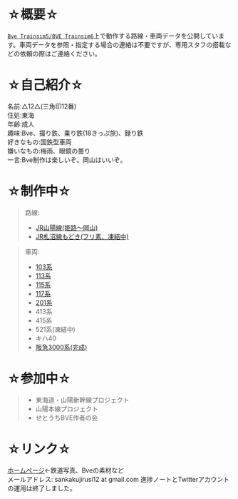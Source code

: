 # ☆概要☆
[`Bve Trainsim5/BVE Trainsim6`](https://bvets.net/)上で動作する路線・車両データを公開しています。車両データを参照・指定する場合の連絡は不要ですが、専用スタフの搭載などの依頼の際はご連絡ください。  
  
# ☆自己紹介☆  
名前:△12△(三角印12番)  
住処:東海  
年齢:成人  
趣味:Bve、撮り鉄、乗り鉄(18きっぷ旅)、録り鉄  
好きなもの:国鉄型車両  
嫌いなもの:梅雨、眼鏡の曇り  
一言:Bve制作は楽しいぞ。岡山はいいぞ。  
  
# ☆制作中☆  
> 路線:  
> - [JR山陽線(姫路～岡山)](https://github.com/sankakujirusi12/Bve_SanyoLine)  
> - [JR札沼線もどき(フリ素、凍結中)](https://github.com/sankakujirusi12/JRH_SassyoLine)  

> 車両:  
> - [103系](https://github.com/sankakujirusi12/Bve_JRW103)  
> - [113系](https://github.com/sankakujirusi12/Bve_Kito_Oka_Hiro_Seki_Trainpack)  
> - [115系](https://github.com/sankakujirusi12/Bve_Kito_Oka_Hiro_Seki_Trainpack)  
> - [117系](https://github.com/sankakujirusi12/Bve_Kito_Oka_Hiro_Seki_Trainpack)  
> - [201系](https://github.com/sankakujirusi12/Bve_JRW201)  
> - 413系
> - 415系  
> - 521系(凍結中)  
> - キハ40  
> - [阪急3000系(完成)](https://github.com/sankakujirusi12/Bve_HK3000)  

# ☆参加中☆  
> - 東海道・山陽新幹線プロジェクト  
> - 山陽本線プロジェクト  
> - せとうちBVE作者の会  

# ☆リンク☆  
[ホームページ](http://sankakujirusi12.ninja-web.net/)←鉄道写真、Bveの素材など  
メールアドレス: sankakujirusi12 at gmail.com
進捗ノートとTwitterアカウントの運用は終了しました。  
<!---
sankakujirusi12/sankakujirusi12 is a ✨ special ✨ repository because its `README.md` (this file) appears on your GitHub profile.
You can click the Preview link to take a look at your changes.
--->
